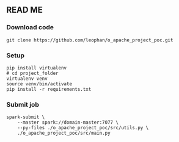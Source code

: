 ## READ ME

### Download code
```shell
git clone https://github.com/leophan/o_apache_project_poc.git
```

### Setup
```shell
pip install virtualenv
# cd project_folder
virtualenv venv
source venv/bin/activate
pip install -r requirements.txt
```

### Submit job
```shell
spark-submit \
    --master spark://domain-master:7077 \
    --py-files ./o_apache_project_poc/src/utils.py \
    ./o_apache_project_poc/src/main.py
```
